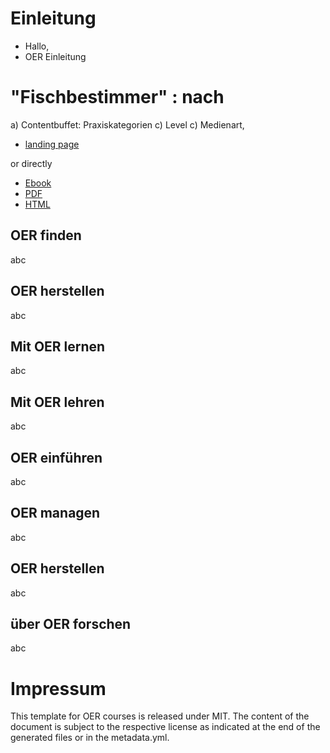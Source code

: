 # Einleitung

- Hallo, 
- OER Einleitung

# "Fischbestimmer" : nach 
a) Contentbuffet: Praxiskategorien 
c) Level
c) Medienart, 



* [landing page](https://Steffi82.github.io/ORCA-Netzwerk-NRW/)

or directly 
* [Ebook](https://Steffi82.github.io/ORCA-Netzwerk-NRW/document.epub)
* [PDF](https://Steffi82.github.io/ORCA-Netzwerk-NRW/document.pdf)
* [HTML](https://Steffi82.github.io/ORCA-Netzwerk-NRW/document.html)

## OER finden
abc

## OER herstellen
abc

## Mit OER lernen
abc

## Mit OER lehren
abc

## OER einführen
abc

## OER managen
abc

## OER herstellen
abc 

## über OER forschen
abc

# Impressum
This template for OER courses is released under MIT. The content of the document is subject to the respective license as indicated at the end of the generated files or in the metadata.yml.
